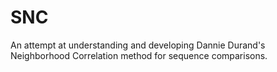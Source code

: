 # SNC

An attempt at understanding and developing Dannie Durand's Neighborhood Correlation method
for sequence comparisons.
